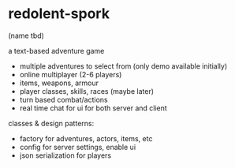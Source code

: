 # redolent-spork
(name tbd)

a text-based adventure game

- multiple adventures to select from (only demo available initially)
- online multiplayer (2-6 players)
- items, weapons, armour
- player classes, skills, races (maybe later)
- turn based combat/actions
- real time chat for ui for both server and client

classes & design patterns:

- factory for adventures, actors, items, etc
- config for server settings, enable ui
- json serialization for players
